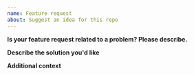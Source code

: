 ```yaml
---
name: Feature request
about: Suggest an idea for this repo
---
```


**Is your feature request related to a problem? Please describe.**

**Describe the solution you'd like**

**Additional context**

